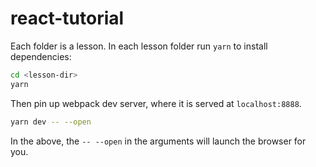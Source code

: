 # react-tutorial

Each folder is a lesson. In each lesson folder run ```yarn``` to install dependencies:

```sh
cd <lesson-dir>
yarn
```

Then pin up webpack dev server, where it is served at ```localhost:8888```.

```sh
yarn dev -- --open
```

In the above, the ```-- --open``` in the arguments will launch the browser for you.


